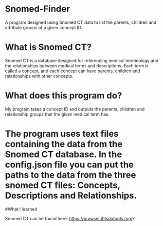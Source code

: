 # Snomed-Finder
A program designed using Snomed CT data to list the parents, children and attribute groups of a given concept ID. 

# What is Snomed CT?
Snomed CT is a database designed for referencing medical terminology and the relationships between medical terms and descriptions. Each term is called a concept, and each
concept can have parents, children and relationships with other concepts. 

# What does this program do?
My program takes a concept ID and outputs the parents, children and relationship groups that the given medical term has. 

# The program uses text files containing the data from the Snomed CT database. In the config.json file you can put the paths to the data from the three snomed CT files: Concepts, Descriptions and Relationships. 
#What I learned

Snomed CT can be found here: 
https://browser.ihtsdotools.org/?
